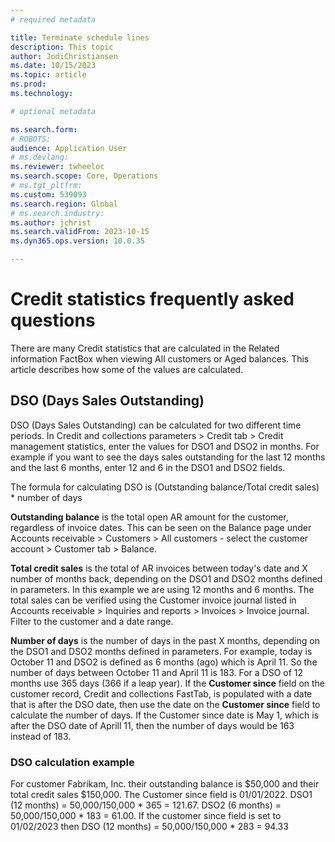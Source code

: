 ```yaml
---
# required metadata

title: Terminate schedule lines
description: This topic 
author: JodiChristiansen
ms.date: 10/15/2023
ms.topic: article
ms.prod: 
ms.technology: 

# optional metadata

ms.search.form:  
# ROBOTS: 
audience: Application User
# ms.devlang: 
ms.reviewer: twheeloc
ms.search.scope: Core, Operations
# ms.tgt_pltfrm: 
ms.custom: 539093
ms.search.region: Global
# ms.search.industry: 
ms.author: jchrist
ms.search.validFrom: 2023-10-15
ms.dyn365.ops.version: 10.0.35

---
```

# Credit statistics frequently asked questions

There are many Credit statistics that are calculated in the Related information FactBox when viewing All customers or Aged balances. This article describes how some of the values are calculated. 

## DSO (Days Sales Outstanding)

DSO (Days Sales Outstanding) can be calculated for two different time periods. In Credit and collections parameters > Credit tab > Credit management statistics, enter the values for DSO1 and DSO2 in months. For example if you want to see the days sales outstanding for the last 12 months and the last 6 months, enter 12 and 6 in the DSO1 and DSO2 fields. 

The formula for calculating DSO is (Outstanding balance/Total credit sales) * number of days

**Outstanding balance** is the total open AR amount for the customer, regardless of invoice dates. This can be seen on the Balance page under Accounts receivable > Customers > All customers - select the customer account > Customer tab > Balance. 

**Total credit sales** is the total of AR invoices between today's date and X number of months back, depending on the DSO1 and DSO2 months defined in parameters. In this example we are using 12 months and 6 months. The total sales can be verified using the Customer invoice journal listed in Accounts receivable > Inquiries and reports > Invoices > Invoice journal. Filter to the customer and a date range. 

**Number of days** is the number of days in the past X months, depending on the DSO1 and DSO2 months defined in parameters. For example, today is October 11 and DSO2 is defined as 6 months (ago) which is April 11. So the number of days between October 11 and April 11 is 183. For a DSO of 12 months use 365 days (366 if a leap year). 
<Note> If the **Customer since** field on the customer record, Credit and collections FastTab, is populated with a date that is after the DSO date, then use the date on the **Customer since** field to calculate the number of days. If the Customer since date is May 1, which is after the DSO date of Aprill 11, then the number of days would be 163 instead of 183. 

### DSO calculation example
For customer Fabrikam, Inc. their outstanding balance is $50,000 and their total credit sales $150,000. The Customer since field is 01/01/2022. DSO1 (12 months) = 50,000/150,000 * 365 = 121.67. 
DSO2 (6 months) = 50,000/150,000 * 183 = 61.00. 
If the customer since field is set to 01/02/2023 then DSO (12 months)  = 50,000/150,000 * 283  = 94.33
